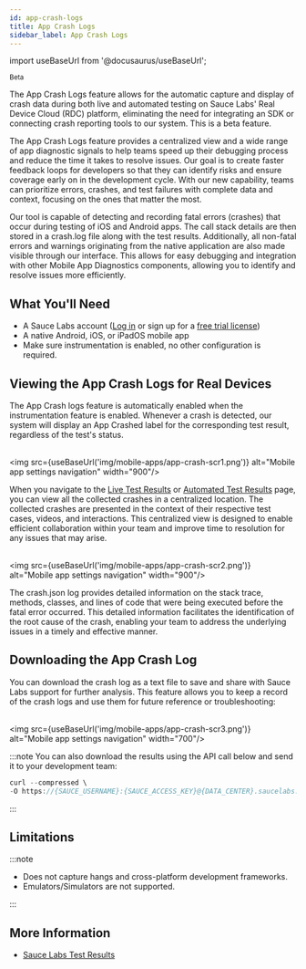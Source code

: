 ```yaml
---
id: app-crash-logs
title: App Crash Logs
sidebar_label: App Crash Logs
---
```


import useBaseUrl from '@docusaurus/useBaseUrl';

<p><small><span className="sauceDBlue">Beta</span></small></p>


The App Crash Logs feature allows for the automatic capture and display of crash data during both live and automated testing on Sauce Labs' Real Device Cloud (RDC) platform, eliminating the need for integrating an SDK or connecting crash reporting tools to our system. This is a beta feature.

The App Crash Logs feature provides a centralized view and a wide range of app diagnostic signals to help teams speed up their debugging process and reduce the time it takes to resolve issues. Our goal is to create faster feedback loops for developers so that they can identify risks and ensure coverage early on in the development cycle. With our new capability, teams can prioritize errors, crashes, and test failures with complete data and context, focusing on the ones that matter the most.

Our tool is capable of detecting and recording fatal errors (crashes) that occur during testing of iOS and Android apps. The call stack details are then stored in a crash.log file along with the test results. Additionally, all non-fatal errors and warnings originating from the native application are also made visible through our interface. This allows for easy debugging and integration with other Mobile App Diagnostics components, allowing you to identify and resolve issues more efficiently.


## What You'll Need

- A Sauce Labs account ([Log in](https://accounts.saucelabs.com/am/XUI/#login/) or sign up for a [free trial license](https://saucelabs.com/sign-up))
- A native Android, iOS, or iPadOS mobile app
- Make sure instrumentation is enabled, no other configuration is required.

## Viewing the App Crash Logs for Real Devices​

The App Crash logs feature is automatically enabled when the instrumentation feature is enabled. Whenever a crash is detected, our system will display an App Crashed label for the corresponding test result, regardless of the test's status.

<br/><img src={useBaseUrl('img/mobile-apps/app-crash-scr1.png')} alt="Mobile app settings navigation" width="900"/>

When you navigate to the [Live Test Results](/mobile-apps/live-testing/live-mobile-app-testing/) or [Automated Test Results](/mobile-apps/automated-testing/) page, you can view all the collected crashes in a centralized location. The collected crashes are presented in the context of their respective test cases, videos, and interactions. This centralized view is designed to enable efficient collaboration within your team and improve time to resolution for any issues that may arise.

<br/><img src={useBaseUrl('img/mobile-apps/app-crash-scr2.png')} alt="Mobile app settings navigation" width="900"/>

The crash.json log provides detailed information on the stack trace, methods, classes, and lines of code that were being executed before the fatal error occurred. This detailed information facilitates the identification of the root cause of the crash, enabling your team to address the underlying issues in a timely and effective manner.

## Downloading the App Crash Log

You can download the crash log as a text file to save and share with Sauce Labs support for further analysis. This feature allows you to keep a record of the crash logs and use them for future reference or troubleshooting:

<br/><img src={useBaseUrl('img/mobile-apps/app-crash-scr3.png')} alt="Mobile app settings navigation" width="700"/>

:::note
You can also download the results using the API call below and send it to your development team:
```java
curl --compressed \
-O https://{SAUCE_USERNAME}:{SAUCE_ACCESS_KEY}@{DATA_CENTER}.saucelabs.com/v1/rdc/jobs/{JOB_ID}/crash.log`
```
:::

## Limitations

:::note
- Does not capture hangs and cross-platform development frameworks.
- Emulators/Simulators are not supported.

:::

## More Information

- [Sauce Labs Test Results](/test-results)